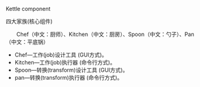 Kettle component

四大家族(核心组件)

　　Chef（中文：厨师）、Kitchen（中文：厨房）、Spoon（中文：勺子）、Pan（中文：平底锅）

- Chef—工作(job)设计工具 (GUI方式)。
- Kitchen—工作(job)执行器 (命令行方式)。
- Spoon—转换(transform)设计工具 (GUI方式)。
- pan—转换(transform)执行器 (命令行方式)。

